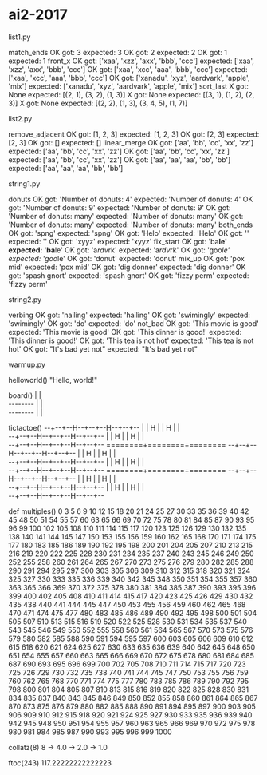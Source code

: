 # ai2-2017

list1.py

match_ends
 OK  got: 3 expected: 3
 OK  got: 2 expected: 2
 OK  got: 1 expected: 1
front_x
 OK  got: ['xaa', 'xzz', 'axx', 'bbb', 'ccc'] expected: ['xaa', 'xzz', 'axx', 'bbb', 'ccc']
 OK  got: ['xaa', 'xcc', 'aaa', 'bbb', 'ccc'] expected: ['xaa', 'xcc', 'aaa', 'bbb', 'ccc']
 OK  got: ['xanadu', 'xyz', 'aardvark', 'apple', 'mix'] expected: ['xanadu', 'xyz', 'aardvark', 'apple', 'mix']
sort_last
  X  got: None expected: [(2, 1), (3, 2), (1, 3)]
  X  got: None expected: [(3, 1), (1, 2), (2, 3)]
  X  got: None expected: [(2, 2), (1, 3), (3, 4, 5), (1, 7)]
>>> 

list2.py

remove_adjacent
 OK  got: [1, 2, 3] expected: [1, 2, 3]
 OK  got: [2, 3] expected: [2, 3]
 OK  got: [] expected: []
linear_merge
 OK  got: ['aa', 'bb', 'cc', 'xx', 'zz'] expected: ['aa', 'bb', 'cc', 'xx', 'zz']
 OK  got: ['aa', 'bb', 'cc', 'xx', 'zz'] expected: ['aa', 'bb', 'cc', 'xx', 'zz']
 OK  got: ['aa', 'aa', 'aa', 'bb', 'bb'] expected: ['aa', 'aa', 'aa', 'bb', 'bb']
>>> 

string1.py

donuts
 OK  got: 'Number of donuts: 4' expected: 'Number of donuts: 4'
 OK  got: 'Number of donuts: 9' expected: 'Number of donuts: 9'
 OK  got: 'Number of donuts: many' expected: 'Number of donuts: many'
 OK  got: 'Number of donuts: many' expected: 'Number of donuts: many'
both_ends
 OK  got: 'spng' expected: 'spng'
 OK  got: 'Helo' expected: 'Helo'
 OK  got: '' expected: ''
 OK  got: 'xyyz' expected: 'xyyz'
fix_start
 OK  got: 'ba**le' expected: 'ba**le'
 OK  got: 'a*rdv*rk' expected: 'a*rdv*rk'
 OK  got: 'goo*le' expected: 'goo*le'
 OK  got: 'donut' expected: 'donut'
mix_up
 OK  got: 'pox mid' expected: 'pox mid'
 OK  got: 'dig donner' expected: 'dig donner'
 OK  got: 'spash gnort' expected: 'spash gnort'
 OK  got: 'fizzy perm' expected: 'fizzy perm'
>>> 

string2.py

verbing
 OK  got: 'hailing' expected: 'hailing'
 OK  got: 'swimingly' expected: 'swimingly'
 OK  got: 'do' expected: 'do'
not_bad
 OK  got: 'This movie is good' expected: 'This movie is good'
 OK  got: 'This dinner is good!' expected: 'This dinner is good!'
 OK  got: 'This tea is not hot' expected: 'This tea is not hot'
 OK  got: "It's bad yet not" expected: "It's bad yet not"


warmup.py

helloworld()
    "Hello, world!"

board()
      |  |  
    --------
      |  |  
    --------
      |  |  
    
tictactoe()
    --+--+--H--+--+--H--+--+--
      |  |  H  |  |  H  |  |  
    --+--+--H--+--+--H--+--+--
      |  |  H  |  |  H  |  |  
    --+--+--H--+--+--H--+--+--
    ========+========+========
    --+--+--H--+--+--H--+--+--
      |  |  H  |  |  H  |  |  
    --+--+--H--+--+--H--+--+--
      |  |  H  |  |  H  |  |  
    --+--+--H--+--+--H--+--+--
    ========+========+========
    --+--+--H--+--+--H--+--+--
      |  |  H  |  |  H  |  |  
    --+--+--H--+--+--H--+--+--
      |  |  H  |  |  H  |  |  
    --+--+--H--+--+--H--+--+--    

def multiples()
    0 3 5 6 9 10 12 15 18 20 21 24 25 27 30 33 35 36 39 40 42 45 48 50 51 54 55 57 60 63 65 66 69 70 72 75 78 80 81 84 85 87 90 93 95 96 99 100 102 105 108 110 111 114 115 117 120 123 125 126 129 130 132 135 138 140 141 144 145 147 150 153 155 156 159 160 162 165 168 170 171 174 175 177 180 183 185 186 189 190 192 195 198 200 201 204 205 207 210 213 215 216 219 220 222 225 228 230 231 234 235 237 240 243 245 246 249 250 252 255 258 260 261 264 265 267 270 273 275 276 279 280 282 285 288 290 291 294 295 297 300 303 305 306 309 310 312 315 318 320 321 324 325 327 330 333 335 336 339 340 342 345 348 350 351 354 355 357 360 363 365 366 369 370 372 375 378 380 381 384 385 387 390 393 395 396 399 400 402 405 408 410 411 414 415 417 420 423 425 426 429 430 432 435 438 440 441 444 445 447 450 453 455 456 459 460 462 465 468 470 471 474 475 477 480 483 485 486 489 490 492 495 498 500 501 504 505 507 510 513 515 516 519 520 522 525 528 530 531 534 535 537 540 543 545 546 549 550 552 555 558 560 561 564 565 567 570 573 575 576 579 580 582 585 588 590 591 594 595 597 600 603 605 606 609 610 612 615 618 620 621 624 625 627 630 633 635 636 639 640 642 645 648 650 651 654 655 657 660 663 665 666 669 670 672 675 678 680 681 684 685 687 690 693 695 696 699 700 702 705 708 710 711 714 715 717 720 723 725 726 729 730 732 735 738 740 741 744 745 747 750 753 755 756 759 760 762 765 768 770 771 774 775 777 780 783 785 786 789 790 792 795 798 800 801 804 805 807 810 813 815 816 819 820 822 825 828 830 831 834 835 837 840 843 845 846 849 850 852 855 858 860 861 864 865 867 870 873 875 876 879 880 882 885 888 890 891 894 895 897 900 903 905 906 909 910 912 915 918 920 921 924 925 927 930 933 935 936 939 940 942 945 948 950 951 954 955 957 960 963 965 966 969 970 972 975 978 980 981 984 985 987 990 993 995 996 999 1000 

collatz(8)
   8 -> 4.0 -> 2.0 -> 1.0

ftoc(243)
    117.22222222222223
